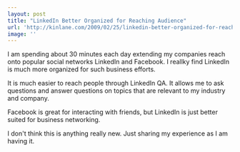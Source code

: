 ```yaml
---
layout: post
title: "LinkedIn Better Organized for Reaching Audience"
url: 'http://kinlane.com/2009/02/25/linkedin-better-organized-for-reaching-audience/'
image: ''
---
```


I am spending about 30 minutes each day extending my companies reach onto popular social networks LinkedIn and Facebook. I reallky find LinkedIn is much more organized for such business efforts.

It is much easier to reach people through LinkedIn QA. It allows me to ask questions and answer questions on topics that are relevant to my industry and company.

Facebook is great for interacting with friends, but LinkedIn is just better suited for business networking.

I don't think this is anything really new. Just sharing my experience as I am having it.